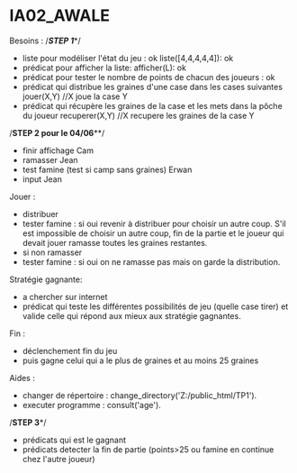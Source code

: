IA02_AWALE
==========

Besoins :
/*******STEP 1********/
- liste pour modéliser l'état du jeu : ok liste([4,4,4,4,4]): ok
- prédicat pour afficher la liste: afficher(L): ok
- prédicat pour tester le nombre de points de chacun des joueurs : ok
- prédicat qui distribue les graines d'une case dans les cases suivantes jouer(X,Y) //X joue la case Y
- prédicat qui récupère les graines de la case et les mets dans la pôche du joueur recuperer(X,Y) //X recupere les graines de la case Y

/********STEP 2 pour le 04/06**********/
- finir affichage Cam
- ramasser Jean
- test famine (test si camp sans graines) Erwan 
- input Jean


Jouer : 
- distribuer
- tester famine : si oui revenir à distribuer pour choisir un autre coup. S'il est impossible de choisir un autre coup, fin de la partie et le joueur qui devait jouer ramasse toutes les graines restantes.
- si non ramasser
- tester famine : si oui on ne ramasse pas mais on garde la distribution.


Stratégie gagnante:
- a chercher sur internet
- prédicat qui teste les différentes possibilités de jeu (quelle case tirer) et valide celle qui répond aux mieux aux stratégie gagnantes.


Fin :
- déclenchement fin du jeu
- puis gagne celui qui a le plus de graines et au moins 25 graines


Aides :
- changer de répertoire : change_directory('Z:/public_html/TP1').
- executer programme : consult('age').

/******STEP 3*******/
- prédicats qui est le gagnant
- prédicats detecter la fin de partie (points>25 ou famine en continue chez l'autre joueur)

